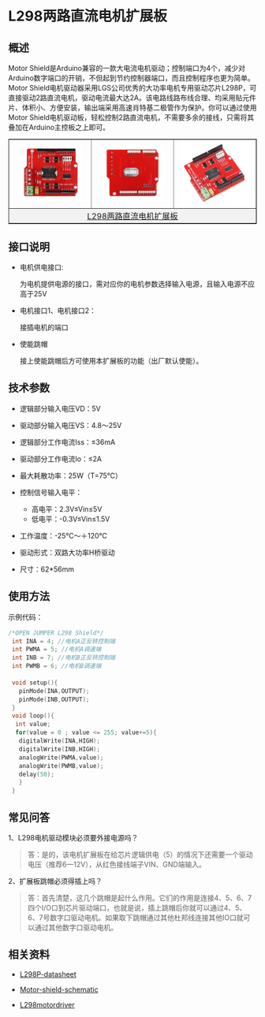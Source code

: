 # L298两路直流电机扩展板

##  概述

Motor Shield是Arduino兼容的一款大电流电机驱动；控制端口为4个，减少对Arduino数字端口的开销，不但起到节约控制器端口，而且控制程序也更为简单。Motor Shield电机驱动器采用LGS公司优秀的大功率电机专用驱动芯片L298P，可直接驱动2路直流电机，驱动电流最大达2A。该电路线路布线合理、均采用贴元件片、体积小、方便安装，输出端采用高速肖特基二极管作为保护。你可以通过使用Motor Shield电机驱动板，轻松控制2路直流电机，不需要多余的接线，只需将其叠加在Arduino主控板之上即可。

<table border="1">

<tr>
  <td align="center"><img src="../img/OJXM15/01.jpg" width=85% /></td>
  <td align="center"><img src="../img/OJXM15/02.jpg" width=85% /></td>
  <td align="center"><img src="../img/OJXM15/03.jpg" width=95% /></td>
</tr>
<tr>
  <td style="background-color:rgb(232,232,232,0.5) "colspan="3" align="center"><a href="https://item.taobao.com/item.htm?id=537653527600"> <font style="font-size:16px"> L298两路直流电机扩展板</font></a> </td>
</tr>
</table>


## 接口说明

* 电机供电接口:
  
     为电机提供电源的接口，需对应你的电机参数选择输入电源，且输入电源不应高于25V

* 电机接口1、电机接口2：
  
     接插电机的端口

*  使能跳帽

     接上使能跳帽后方可使用本扩展板的功能（出厂默认使能）。

## 技术参数

+ 逻辑部分输入电压VD：5V
+ 驱动部分输入电压VS：4.8～25V
+ 逻辑部分工作电流Iss：≤36mA
+ 驱动部分工作电流Io：≤2A
+ 最大耗散功率：25W（T=75℃）
  
+ 控制信号输入电平：
   + 高电平：2.3V≤Vin≤5V  
   + 低电平：-0.3V≤Vin≤1.5V

+ 工作温度：-25℃～＋120℃

+ 驱动形式：双路大功率H桥驱动

+ 尺寸：62*56mm

## 使用方法

示例代码：
```C++
/*OPEN JUMPER L298 Shield*/
 int INA = 4; //电机A正反转控制端
 int PWMA = 5; //电机A调速端
 int INB = 7; //电机B正反转控制端
 int PWMB = 6; //电机B调速端

 void setup(){
   pinMode(INA,OUTPUT);
   pinMode(INB,OUTPUT);
 }
 void loop(){
  int value;
  for(value = 0 ; value <= 255; value+=5){
   digitalWrite(INA,HIGH);
   digitalWrite(INB,HIGH);
   analogWrite(PWMA,value);
   analogWrite(PWMB,value);
   delay(50);
   }
 }
```
## 常见问答

1、L298电机驱动模块必须要外接电源吗？

> 答：是的，该电机扩展板在给芯片逻辑供电（5）的情况下还需要一个驱动电压（推荐6—12V），从红色接线端子VIN、GND端输入。

2、扩展板跳帽必须得插上吗？

> 答：首先清楚，这几个跳帽是起什么作用。它们的作用是连接4、5、6、7四个I/O口到芯片驱动端口，也就是说，插上跳帽后你就可以通过4、5、6、7号数字口驱动电机。如果取下跳帽通过其他杜邦线连接其他IO口就可以通过其他数字口驱动电机。

## 相关资料

 + [L298P-datasheet](http://openjumper.cn/wp-content/uploads/2012/08/L298P-datasheet.pdf)

 + [Motor-shield-schematic](http://openjumper.cn/wp-content/uploads/2012/08/Motor-shield-schematic.pdf)

 + [L298motordriver](http://openjumper.cn/wp-content/uploads/2012/08/L298motordriver.pdf)